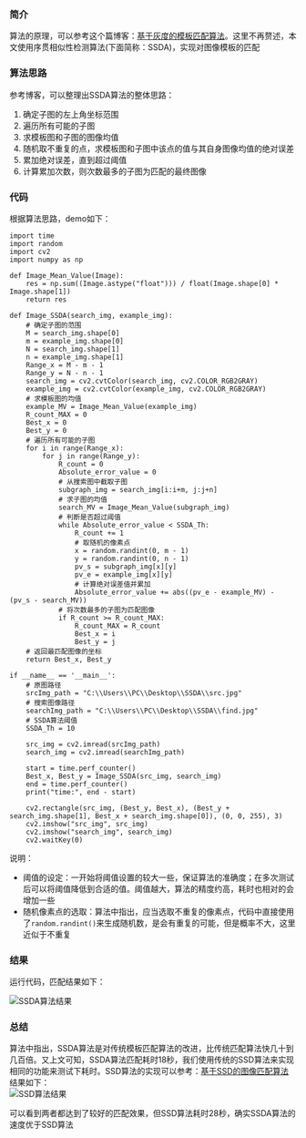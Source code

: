 ### 简介
算法的原理，可以参考这个篇博客：[基于灰度的模板匹配算法](https://blog.csdn.net/hujingshuang/article/details/47759579)。这里不再赘述，本文使用序贯相似性检测算法(下面简称：SSDA)，实现对图像模板的匹配

### 算法思路
参考博客，可以整理出SSDA算法的整体思路：  
1. 确定子图的左上角坐标范围
2. 遍历所有可能的子图
3. 求模板图和子图的图像均值
4. 随机取不重复的点，求模板图和子图中该点的值与其自身图像均值的绝对误差
5. 累加绝对误差，直到超过阈值
6. 计算累加次数，则次数最多的子图为匹配的最终图像

### 代码
根据算法思路，demo如下：
```
import time
import random
import cv2
import numpy as np

def Image_Mean_Value(Image):
    res = np.sum((Image.astype("float"))) / float(Image.shape[0] * Image.shape[1])
    return res

def Image_SSDA(search_img, example_img):
    # 确定子图的范围
    M = search_img.shape[0]
    m = example_img.shape[0]
    N = search_img.shape[1]
    n = example_img.shape[1]
    Range_x = M - m - 1
    Range_y = N - n - 1
    search_img = cv2.cvtColor(search_img, cv2.COLOR_RGB2GRAY)
    example_img = cv2.cvtColor(example_img, cv2.COLOR_RGB2GRAY)
    # 求模板图的均值
    example_MV = Image_Mean_Value(example_img)
    R_count_MAX = 0
    Best_x = 0
    Best_y = 0
    # 遍历所有可能的子图
    for i in range(Range_x):
        for j in range(Range_y):
            R_count = 0
            Absolute_error_value = 0
            # 从搜索图中截取子图
            subgraph_img = search_img[i:i+m, j:j+n]
            # 求子图的均值
            search_MV = Image_Mean_Value(subgraph_img)
            # 判断是否超过阈值
            while Absolute_error_value < SSDA_Th:
                R_count += 1
                # 取随机的像素点
                x = random.randint(0, m - 1)
                y = random.randint(0, n - 1)
                pv_s = subgraph_img[x][y]
                pv_e = example_img[x][y]
                # 计算绝对误差值并累加
                Absolute_error_value += abs((pv_e - example_MV) - (pv_s - search_MV))
            # 将次数最多的子图为匹配图像
            if R_count >= R_count_MAX:
                R_count_MAX = R_count
                Best_x = i
                Best_y = j
    # 返回最匹配图像的坐标
    return Best_x, Best_y

if __name__ == '__main__':
    # 原图路径
    srcImg_path = "C:\\Users\\PC\\Desktop\\SSDA\\src.jpg"
    # 搜索图像路径
    searchImg_path = "C:\\Users\\PC\\Desktop\\SSDA\\find.jpg"
    # SSDA算法阈值
    SSDA_Th = 10

    src_img = cv2.imread(srcImg_path)
    search_img = cv2.imread(searchImg_path)

    start = time.perf_counter()
    Best_x, Best_y = Image_SSDA(src_img, search_img)
    end = time.perf_counter()
    print("time:", end - start)

    cv2.rectangle(src_img, (Best_y, Best_x), (Best_y + search_img.shape[1], Best_x + search_img.shape[0]), (0, 0, 255), 3)
    cv2.imshow("src_img", src_img)
    cv2.imshow("search_img", search_img)
    cv2.waitKey(0)
```
说明：  
- 阈值的设定：一开始将阈值设置的较大一些，保证算法的准确度；在多次测试后可以将阈值降低到合适的值。阈值越大，算法的精度约高，耗时也相对的会增加一些
- 随机像素点的选取：算法中指出，应当选取不重复的像素点，代码中直接使用了`random.randint()`来生成随机数，是会有重复的可能，但是概率不大，这里近似于不重复

### 结果
运行代码，匹配结果如下：

![SSDA算法结果](https://upload-images.jianshu.io/upload_images/22192996-29d055b37c4db9bb.png?imageMogr2/auto-orient/strip%7CimageView2/2/w/1240)

### 总结
算法中指出，SSDA算法是对传统模板匹配算法的改进，比传统匹配算法快几十到几百倍。又上文可知，SSDA算法匹配耗时18秒，我们使用传统的SSD算法来实现相同的功能来测试下耗时。SSD算法的实现可以参考：[基于SSD的图像匹配算法](https://www.jianshu.com/p/de8a1817ac20)  
结果如下：  
![SSD算法结果](https://upload-images.jianshu.io/upload_images/22192996-7c29ad848dfd76b3.png?imageMogr2/auto-orient/strip%7CimageView2/2/w/1240)

可以看到两者都达到了较好的匹配效果，但SSD算法耗时28秒，确实SSDA算法的速度优于SSD算法

